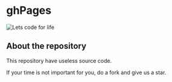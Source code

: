 # ghPages

![Lets code for life](https://www.veinerd.com/image/cache/catalog/camisetas/doutor-estranho-1-estampa-590x620.jpg)

## About the repository
This repository have useless source code.

If your time is not important for you, do a fork and give us a star.
